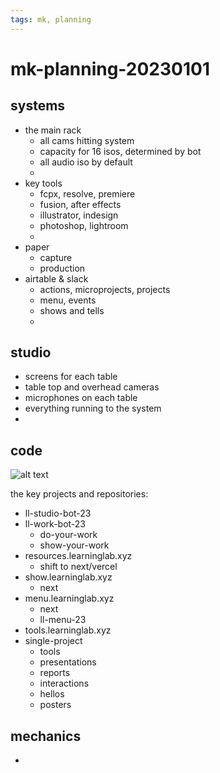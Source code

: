 ```yaml
---
tags: mk, planning
---
```


# mk-planning-20230101

## systems

- the main rack
    - all cams hitting system
    - capacity for 16 isos, determined by bot
    - all audio iso by default
    - 
- key tools
    - fcpx, resolve, premiere
    - fusion, after effects
    - illustrator, indesign
    - photoshop, lightroom
    - 
- paper
    - capture
    - production
- airtable & slack
    - actions, microprojects, projects
    - menu, events
    - shows and tells
    - 


## studio

- screens for each table
- table top and overhead cameras
- microphones on each table
- everything running to the system
- 

## code

![alt text](https://files.slack.com/files-pri/T0HTW3H0V-F049H1YRXKQ/img_0491.jpg?pub_secret=7bd072a342)

the key projects and repositories:
- ll-studio-bot-23
- ll-work-bot-23
    - do-your-work
    - show-your-work
- resources.learninglab.xyz
    - shift to next/vercel
- show.learninglab.xyz
    - next
- menu.learninglab.xyz
    - next
    - ll-menu-23
- tools.learninglab.xyz
- single-project
    - tools
    - presentations
    - reports
    - interactions
    - hellos
    - posters



## mechanics

- 